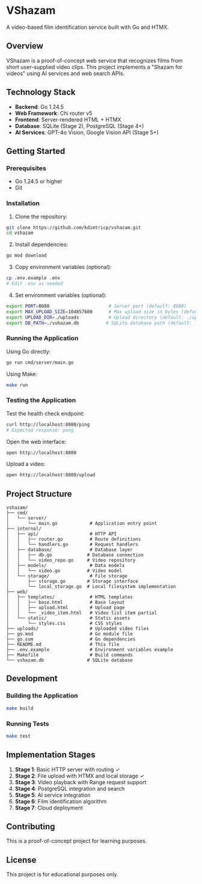 # VShazam

A video-based film identification service built with Go and HTMX.

## Overview

VShazam is a proof-of-concept web service that recognizes films from short user-supplied video clips. This project implements a "Shazam for videos" using AI services and web search APIs.

## Technology Stack

- **Backend**: Go 1.24.5
- **Web Framework**: Chi router v5
- **Frontend**: Server-rendered HTML + HTMX
- **Database**: SQLite (Stage 2), PostgreSQL (Stage 4+)
- **AI Services**: GPT-4o Vision, Google Vision API (Stage 5+)

## Getting Started

### Prerequisites

- Go 1.24.5 or higher
- Git

### Installation

1. Clone the repository:
```bash
git clone https://github.com/kdimtricp/vshazam.git
cd vshazam
```

2. Install dependencies:
```bash
go mod download
```

3. Copy environment variables (optional):
```bash
cp .env.example .env
# Edit .env as needed
```

4. Set environment variables (optional):
```bash
export PORT=8080                      # Server port (default: 8080)
export MAX_UPLOAD_SIZE=104857600      # Max upload size in bytes (default: 100MB)
export UPLOAD_DIR=./uploads           # Upload directory (default: ./uploads)
export DB_PATH=./vshazam.db          # SQLite database path (default: ./vshazam.db)
```

### Running the Application

Using Go directly:
```bash
go run cmd/server/main.go
```

Using Make:
```bash
make run
```

### Testing the Application

Test the health check endpoint:
```bash
curl http://localhost:8080/ping
# Expected response: pong
```

Open the web interface:
```bash
open http://localhost:8080
```

Upload a video:
```bash
open http://localhost:8080/upload
```

## Project Structure

```
vshazam/
├── cmd/
│   └── server/
│       └── main.go            # Application entry point
├── internal/
│   ├── api/                   # HTTP API
│   │   ├── router.go          # Route definitions
│   │   └── handlers.go        # Request handlers
│   ├── database/              # Database layer
│   │   ├── db.go             # Database connection
│   │   └── video_repo.go     # Video repository
│   ├── models/                # Data models
│   │   └── video.go          # Video model
│   └── storage/               # File storage
│       ├── storage.go        # Storage interface
│       └── local_storage.go  # Local filesystem implementation
├── web/
│   ├── templates/             # HTML templates
│   │   ├── base.html          # Base layout
│   │   ├── upload.html        # Upload page
│   │   └── _video_item.html   # Video list item partial
│   └── static/                # Static assets
│       └── styles.css         # CSS styles
├── uploads/                   # Uploaded video files
├── go.mod                     # Go module file
├── go.sum                     # Go dependencies
├── README.md                  # This file
├── .env.example               # Environment variables example
├── Makefile                   # Build commands
└── vshazam.db                # SQLite database
```

## Development

### Building the Application

```bash
make build
```

### Running Tests

```bash
make test
```

## Implementation Stages

1. **Stage 1**: Basic HTTP server with routing ✓
2. **Stage 2**: File upload with HTMX and local storage ✓
3. **Stage 3**: Video playback with Range request support
4. **Stage 4**: PostgreSQL integration and search
5. **Stage 5**: AI service integration
6. **Stage 6**: Film identification algorithm
7. **Stage 7**: Cloud deployment

## Contributing

This is a proof-of-concept project for learning purposes.

## License

This project is for educational purposes only.
